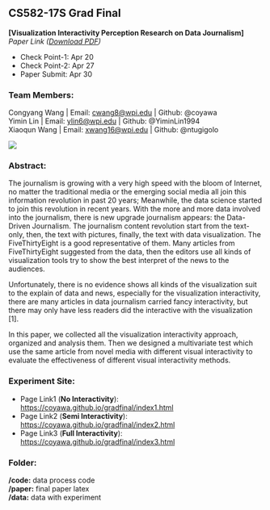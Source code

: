 CS582-17S Grad Final
---
**[Visualization Interactivity Perception Research on Data Journalism]**   
*Paper Link ([Download PDF](https://github.com/coyawa/gradfinal/blob/master/573-Paper-Data-Journalism.pdf))*



- Check Point-1: Apr 20
- Check Point-2: Apr 27
- Paper Submit: Apr 30

### Team Members:
Congyang Wang | Email: cwang8@wpi.edu   | Github: @coyawa  
Yimin Lin             | Email: ylin6@wpi.edu        | Github: @YiminLin1994  
Xiaoqun Wang    | Email: xwang16@wpi.edu  | Github: @ntugigolo 

![](http://ww1.sinaimg.cn/large/006tKfTcgy1ff6qhvqlycj30lc0nvqab.jpg)

### Abstract:
The journalism is growing with a very high speed with the bloom of Internet, no matter the traditional media or the emerging social media all join this information revolution in past 20 years; Meanwhile, the data science started to join this revolution in recent years. With the more and more data involved into the journalism, there is new upgrade journalism appears: the Data-Driven Journalism. The journalism content revolution start from the text-only, then, the text with pictures, finally, the text with data visualization. The FiveThirtyEight is a good representative of them. Many articles from FiveThirtyEight suggested from the data, then the editors use all kinds of visualization tools try to show the best interpret of the news to the audiences.    

Unfortunately, there is no evidence shows all kinds of the visualization suit to the explain of data and news, especially for the visualization interactivity, there are many articles in data journalism carried fancy interactivity, but there may only have less readers did the interactive with the visualization [1].   

In this paper, we collected all the visualization interactivity approach, organized and analysis them. Then we designed a multivariate test which use the same article from novel media with different visual interactivity to evaluate the effectiveness of different visual interactivity methods.

### Experiment Site:
+ Page Link1 (**No Interactivity**): https://coyawa.github.io/gradfinal/index1.html
+ Page Link2 (**Semi Interactivity**): https://coyawa.github.io/gradfinal/index2.html
+ Page Link3 (**Full Interactivity**): https://coyawa.github.io/gradfinal/index3.html

### Folder:
**/code:** data process code  
**/paper:** final paper latex  
**/data:** data with experiment  




